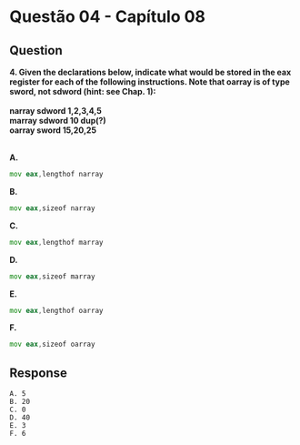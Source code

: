 # Questão 04 - Capítulo 08

## Question

**<p>4. Given the declarations below, indicate what would be stored in the eax register
for each of the following instructions. Note that oarray is of type sword, not
sdword (hint: see Chap. 1):
</br>
</br>narray sdword 1,2,3,4,5
</br>marray sdword 10 dup(?)
</br>oarray sword 15,20,25</p>**
</br>
**A.**
 ```asm
mov eax,lengthof narray
```
**B.**
 ```asm
mov eax,sizeof narray
```
**C.**
 ```asm
mov eax,lengthof marray
```
**D.**
 ```asm
mov eax,sizeof marray
```
**E.**
 ```asm
mov eax,lengthof oarray
```
**F.**
 ```asm
mov eax,sizeof oarray
```


## Response
```
A. 5
B. 20
C. 0
D. 40
E. 3
F. 6
```
